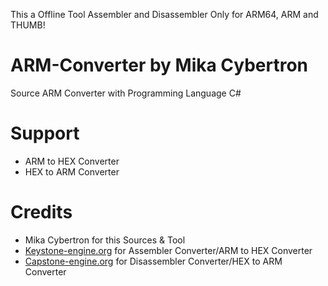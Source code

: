 This a Offline Tool Assembler and Disassembler Only for ARM64, ARM and THUMB!

# ARM-Converter by Mika Cybertron
Source ARM Converter with Programming Language C#


# Support
- ARM to HEX Converter
- HEX to ARM Converter


# Credits
- Mika Cybertron for this Sources & Tool
- [Keystone-engine.org](https://keystone-engine.org) for Assembler Converter/ARM to HEX Converter
- [Capstone-engine.org](https://keystone-engine.org) for Disassembler Converter/HEX to ARM Converter
